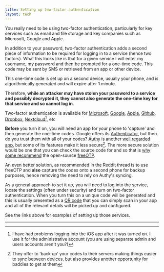 ```yaml
---
title: Setting up two-factor authentication
layout: tech
---
```

You really need to be using two-factor authentication, particularly for key services such as email and file storage and key companies such as Microsoft, Google and Apple.

In addition to your password, two-factor authentication adds a second piece of information to be required for logging in to a service (hence two factors). What this looks like is that for a given service I will enter my username, my password and then be prompted for a one-time code. This code may be sent by SMS or retrieved from an app or other device.

This one-time code is set up on a second device, usually your phone, and is algorithmically generated and will expire after 1 minute.

Therefore, **while an attacker may have stolen your password to a service and possibly decrypted it, they cannot also generate the one-time key for that service and so cannot log in**.

Two-factor authentication is available for [Microsoft](https://support.microsoft.com/en-us/help/12408/microsoft-account-about-two-step-verification), [Google](https://support.google.com/accounts/answer/185839?hl=en), [Apple](https://support.apple.com/en-au/HT204915), [Github](https://help.github.com/articles/about-two-factor-authentication/), [Dropbox](https://www.dropbox.com/help/security/enable-two-step-verification), [Nextcloud](https://docs.nextcloud.com/server/11/user_manual/user_2fa.html)[^1], etc

**Before** you turn it on, you will need an app for your phone to 'capture' and then generate the one-time codes. Google offers its [Authenticator](https://support.google.com/accounts/answer/1066447?co=GENIE.Platform%3DAndroid&hl=en&oco=0), but then do you trust them with all of your codes? [Authy](https://authy.com/blog/authy-vs-google-authenticator/) is another [well regarded app](https://www.guidingtech.com/50036/ditch-google-authenticator-authy/), but some of its features make it less secure[^2]. The more secure solution would be one that you can check the source code for and so that is [why some recommend](https://www.reddit.com/r/privacy/comments/2q01bb/google_authenticator_vs_authy_vs_freeotp_what_do/) the open-source [freeOTP](https://freeotp.github.io).

An even better solution, as recommended in the Reddit thread is to use freeOTP and **also** capture the codes onto a second phone for backup purposes, hence removing the need to rely on Authy's syncing.

As a general approach to set it up, you will need to log into the service, locate the settings (often under security) and turn on two-factor authentication. When you turn this on a unique code will be generated and this is usually presented as a [QR code]() that you can simply scan in your app and all of the relevant details will be picked up and configured.

See the links above for examples of setting up those services.
- - -
[^1]: I have had problems logging into the iOS app after it was turned on. I use it for the administrative account (you are using separate admin and users accounts aren't you?)
[^2]: They offer to 'back up' your codes to their servers making things easier to sync between devices, but also provides another opportunity for baddies to get at them

